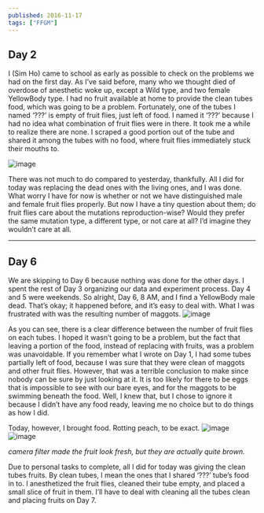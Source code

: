 ```yaml
---
published: 2016-11-17
tags: ["FFGM"]
---
```


## Day 2

I (Sim Ho) came to school as early as possible to check on the problems we had on the first day. As I’ve said before, many who we thought died of overdose of anesthetic woke up, except a Wild type, and two female YellowBody type. I had no fruit available at home to provide the clean tubes food, which was going to be a problem. Fortunately, one of the tubes I named ‘???’ is empty of fruit flies, just left of food. I named it ‘???’ because I had no idea what combination of fruit flies were in there. It took me a while to realize there are none. I scraped a good portion out of the tube and shared it among the tubes with no food, where fruit flies immediately stuck their mouths to.

![image](https://64.media.tumblr.com/83b6bef8561177d302e127f9e9c664e1/tumblr_inline_ogowh1rPob1ryo8a8_540.jpg)

There was not much to do compared to yesterday, thankfully. All I did for today was replacing the dead ones with the living ones, and I was done. What worry I have for now is whether or not we have distinguished male and female fruit flies properly. But now I have a tiny question about them; do fruit flies care about the mutations reproduction-wise? Would they prefer the same mutation type, a different type, or not care at all? I’d imagine they wouldn’t care at all.

---

## Day 6

We are skipping to Day 6 because nothing was done for the other days. I spent the rest of Day 3 organizing our data and experiment process. Day 4 and 5 were weekends. So alright, Day 6, 8 AM, and I find a YellowBody male dead. That’s okay; it happened before, and it’s easy to deal with. What I was frustrated with was the resulting number of maggots.
![image](https://64.media.tumblr.com/5a42fb0b7559201ca4b016a9f0f07f2f/tumblr_inline_ogowgjAkXv1ryo8a8_540.jpg)

As you can see, there is a clear difference between the number of fruit flies on each tubes. I hoped it wasn’t going to be a problem, but the fact that leaving a portion of the food, instead of replacing with fruits, was a problem was unavoidable. If you remember what I wrote on Day 1, I had some tubes partially left of food, because I was sure that they were clean of maggots and other fruit flies. However, that was a terrible conclusion to make since nobody can be sure&nbsp;by just looking at it. It is too likely for there to be eggs that is impossible to see with our bare eyes, and for the maggots to be swimming beneath the food. Well, I knew that, but I chose to ignore it because I didn’t have any food ready, leaving me no choice but to do things as how I did.

Today, however, I brought food. Rotting peach, to be exact.
![image](https://64.media.tumblr.com/7d5366a15a3710da8df6b64a0a5b1f57/tumblr_inline_ogowgsi2gg1ryo8a8_540.jpg)
![image](https://64.media.tumblr.com/95bc8c6ee0eb63d72b780e8621c4e7c4/tumblr_inline_ogowgjej6T1ryo8a8_540.jpg)

_camera filter made the fruit look fresh, but they are actually quite brown._

Due to personal tasks to complete, all I did for today was giving the clean tubes fruits. By clean tubes, I mean the ones that I shared&nbsp;‘???’ tube’s food in to. I anesthetized the fruit flies, cleaned their tube empty, and placed a small slice of fruit in them. I’ll have to deal with cleaning all the tubes clean and placing fruits on Day 7.
